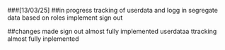 ###[13/03/25]
##in progress
tracking of userdata and logg in
segregate data based on roles
implement sign out

##changes made
sign out almost fully implemented
userdataa ttracking almost fully inplemented